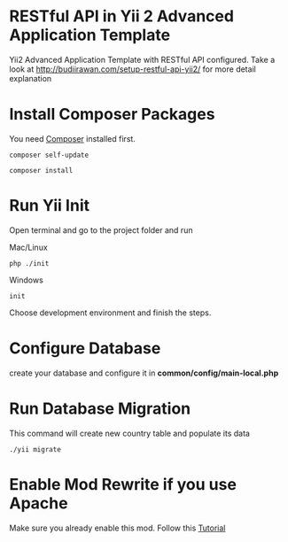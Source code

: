 RESTful API in Yii 2 Advanced Application Template
==================================================

Yii2 Advanced Application Template with RESTful API configured. Take a look at http://budiirawan.com/setup-restful-api-yii2/ for more detail explanation

# Install Composer Packages
You need [Composer](http://getcomposer.org) installed first.
```
composer self-update
```
```
composer install
```

# Run Yii Init
Open terminal and go to the project folder and run

Mac/Linux
```
php ./init
```

Windows
```
init
```
Choose development environment and finish the steps.

# Configure Database
create your database and configure it in **common/config/main-local.php**

# Run Database Migration
This command will create new country table and populate its data

```
./yii migrate
```

# Enable Mod Rewrite if you use Apache
Make sure you already enable this mod. Follow this [Tutorial](http://stackoverflow.com/questions/869092/how-to-enable-mod-rewrite-for-apache-2-2)






